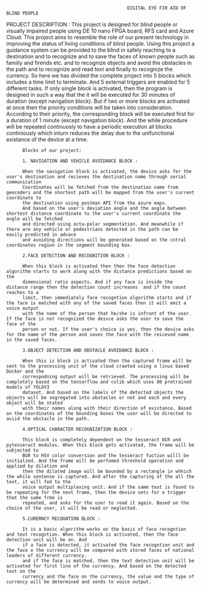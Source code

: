                                                  DIGITAL EYE FIR AID OF BLIND PEOPLE

PROJECT DESCRIPTION :
          This project is designed for blind people or visually impaired people using DE 10 nano FPGA board, RFS card and Azure Cloud.
          This project aims to resemble the role of our present technology in improving the status of living conditions of blind people.
          Using this project a guidance system can be provided to the blind in safely reaching to a destination and to recognize and to 
          save the faces of known people such as famiily and firends etc. and to recognize objects and avoid the obstacles in the path 
          and to recognize and read text and finally to recognize the currency.
          So here we has divided the complete project into 5 blocks which includes a time limit to terminate. And 5 external triggers are
          enabled for 5 different tasks. If only single block is activated, then the program is designed in such a way that the it will be
          executed for 30 minutes of duration (except navigation block). But if two or more blocks are activated at once then the priority
          conditions will be taken into consideration. According to their priority, the corresponding block will be executed first for a 
          duration of 1 minute (except navigation block). And the while procedure will be repeated continuosly to have a periodic execution
          all blocks continiously which inturn reduces the delay due to the unifunctional existance of the device at a time.
          
          Blocks of our project:
          
          1. NAVIGATION AND VEHICLE AVOIDANCE BLOCK :
          
          When the navigation block is activated, the device asks for the user's destination and recieves the destination name through serial communication
          Coordinates will be fetched from the destination name from geocoders and the shortest path will be mapped from the user's current coordinate to 
          the destination using postman API from the azure maps.
          And based on the user's deviation angle and the angle between shortest distance coordinate to the user's current coordinate the angle will be fetched 
          and directed using octa-polar segmentation. And meanwhile if there are any vehicle or pedestrians detected in the path can be easily predicted in advace
          and avoiding directions will be generated based on the cntral coordinates region in the segment bounding box.
          
          2.FACE DETECTION AND RECOGNITION BLOCK :
          
          When this block is activated then then the face detection algorithm starts to work along with the distance predictions based on the
          dimensional ratio aspects. And if any face is inside the distance range then the detection count increases  and if the count reaches to a
          limit, then immediately face recogntion algorithm starts and if the face is matched with any of the saved faces then it will emit a voice output
          with the name of the person that he/she is infront of the user. If the face is not recognized the deivce asks the user to save the face of the 
          person or not. If the user's choice is yes, then the device asks for the name of the person and saves the face with the reiceved name in the saved faces.
          
          3.OBJECT DETECTION AND OBSTACLE AVOIDANCE BLOCK :

          When this is block is activated then the captured frame will be sent to the processing unit of the cloud craeted using a linux based Docker and the 
          correspodning output will be retrieved. The processing will be completely based on the tensorflow and cvlib which uses 80 pretrained models of YOLOV3
          dataset. And based on the labels of the detected objects the objects will be segregated into obstacles or not and each and every object will be stated
          with their names along with their direction of existance. Based on the coordinates of the bounding boxes the user will be directed to aviid the obstacle in the path.

          4.OPTICAL CHARACTER RECOGNIZATION BLOCK :
          
          This block is completely dependent on the tesseract OCR and pytesseract modules. When this block gets activated, the frame will be subjected to
          BGR to HSV color conversion and the tesseract fuction willl be initialzed. And the frame will be perfomed threshold operation and applied by dilation and 
          then the dilated image will be bounded by a rectangle in whhich the while sentense is captured. And after the capturing of the all the text, it will fed to the 
          voice output multiplexing unit. And if the same text is found to be repeating for the next frame, then the device sets for a trigger that the same frme is
          repeated, and asks for the user to read it again. Based on the choice of the user, it will be read or neglected.
          
          5.CURERNCY RECOGNTION BLOCK :
          
          It is a basic algorithm works on the basis of face recogntion and text recogntion. When this block is activated, then the face detection unit will be on. And
          if a face is detected, it activated the face recogntion unit and the face o the currency will be compared with stored faces of national leaders of different currency.
          and if the face is matched, then the text detection unit will be activated for first line of the currency. And based on the detected text on the 
          currency and the face on the currency, the value and the type of currency will be determined and sends to voice output.
